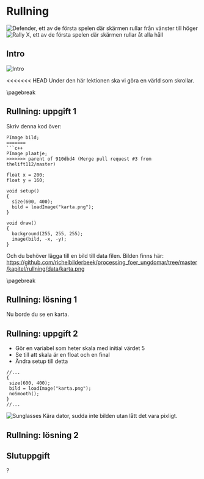# Rullning

![Defender, ett av de första spelen där skärmen rullar från vänster till höger](Defender.jpg)
![Rally X, ett av de första spelen där skärmen rullar åt alla håll](rally_x.gif)

## Intro

![Intro](Scrollen_Intro.png)

<<<<<<< HEAD
Under den här lektionen ska vi göra en värld som skrollar.

\pagebreak

## Rullning: uppgift 1

Skriv denna kod över:
```processing
PImage bild;
=======
```c++
PImage plaatje;
>>>>>>> parent of 910dbd4 (Merge pull request #3 from thelift112/master)

float x = 200;
float y = 160;

void setup() 
{
  size(600, 400);
  bild = loadImage("karta.png");
}

void draw() 
{
  background(255, 255, 255);
  image(bild, -x, -y);
}
```

Och du behöver lägga till en bild till data filen.
Bilden finns här: https://github.com/richelbilderbeek/processing_foer_ungdomar/tree/master/kapitel/rullning/data/karta.png

\pagebreak

## Rullning: lösning 1

Nu borde du se en karta.

## Rullning: uppgift 2

 * Gör en variabel som heter skala med initial värdet 5
 * Se till att skala är en float och en final
 * Ändra setup till detta
 ```processing
 //...
{
  size(600, 400);
  bild = loadImage("karta.png");
  noSmooth();
}
//...
```
![Sunglasses](EmojiSmiley.png) Kära dator, sudda inte bilden utan lått det vara pixligt.

## Rullning: lösning 2



## Slutuppgift

?
